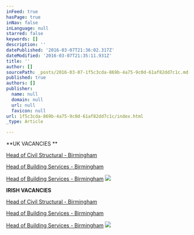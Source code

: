 ```yaml
---
inFeed: true
hasPage: true
inNav: false
inLanguage: null
starred: false
keywords: []
description: ''
datePublished: '2016-03-07T21:36:02.317Z'
dateModified: '2016-03-07T21:35:11.931Z'
title: ''
author: []
sourcePath: _posts/2016-03-07-1f5c3cda-869b-4a75-9c0d-61af82dd7c1c.md
published: true
authors: []
publisher:
  name: null
  domain: null
  url: null
  favicon: null
url: 1f5c3cda-869b-4a75-9c0d-61af82dd7c1c/index.html
_type: Article

---
```

**UK VACANCIES **

[Head of Civil Structural - Birmingham][0]

[Head of Building Services - Birmingham][0]

[Head of Building Services - Birmingham][0]
![](https://the-grid-user-content.s3-us-west-2.amazonaws.com/74b88fc3-aa55-4b62-b186-35b57ffb6af4.jpg)

**IRISH VACANCIES**

[Head of Civil Structural - Birmingham][0]

[Head of Building Services - Birmingham][0]

[Head of Building Services - Birmingham][0]
![](https://the-grid-user-content.s3-us-west-2.amazonaws.com/4bc51a99-063b-4865-9163-71e422a6edf8.jpg)

[0]: https://employers.indeed.com/m#jobs/view?id=38563f2bc7ee